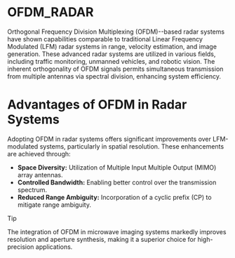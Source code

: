 # OFDM_RADAR

Orthogonal Frequency Division Multiplexing (OFDM)--based radar systems have shown capabilities comparable to traditional Linear Frequency Modulated (LFM) radar systems in range, velocity estimation, and image generation. These advanced radar systems are utilized in various fields, including traffic monitoring, unmanned vehicles, and robotic vision. The inherent orthogonality of OFDM signals 
permits simultaneous transmission from multiple antennas via spectral division, enhancing system efficiency.

# Advantages of OFDM in Radar Systems
Adopting OFDM in radar systems offers significant improvements over LFM-modulated systems, particularly in spatial resolution. These enhancements are achieved through:

* **Space Diversity:** Utilization of Multiple Input Multiple Output (MIMO) array antennas.
* **Controlled Bandwidth:** Enabling better control over the transmission spectrum.
* **Reduced Range Ambiguity:** Incorporation of a cyclic prefix (CP) to mitigate range ambiguity.

> [!TIP]
> The integration of OFDM in microwave imaging systems markedly improves resolution and aperture synthesis, making it a superior choice for high-precision applications.
